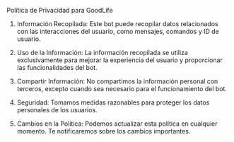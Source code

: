 Política de Privacidad para GoodLife

1. Información Recopilada:
Este bot puede recopilar datos relacionados con las interacciones del usuario, como mensajes, comandos y ID de usuario.

2. Uso de la Información:
La información recopilada se utiliza exclusivamente para mejorar la experiencia del usuario y proporcionar las funcionalidades del bot.

3. Compartir Información:
No compartimos la información personal con terceros, excepto cuando sea necesario para el funcionamiento del bot.

4. Seguridad:
Tomamos medidas razonables para proteger los datos personales de los usuarios.

5. Cambios en la Política:
Podemos actualizar esta política en cualquier momento. Te notificaremos sobre los cambios importantes.
